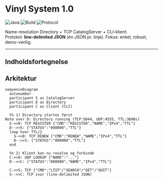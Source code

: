 # Vinyl System 1.0
![Java](https://img.shields.io/badge/Java-17%2B-blue)
![Build](https://img.shields.io/badge/build-maven-success)
![Protocol](https://img.shields.io/badge/protocol-line--delimited%20JSON-informational)

Name-resolution Directory + TCP CatalogServer + CLI-klient.  
Protokol: **line-delimited JSON** (én JSON pr. linje). Fokus: enkel, robust, demo-venlig.

---

## Indholdsfortegnelse
## Arkitektur

```mermaid
sequenceDiagram
  autonumber
  participant S as CatalogServer
  participant D as Directory
  participant C as Client (CLI)

  %% 1) Directory startes først
Note over D: Directory running (TCP:5044, UDP:4555, TTL:3600s)
  S->>D: TCP REGISTER {"CMD":"REGISTER","NAME","IPv4","TTL"}
  D-->>S: {"STATUS":"000000","TTL"}
  loop hver TTL/2
    S->>D: TCP RENEW {"CMD":"RENEW","NAME","IPv4","TTL"}
    D-->>S: {"STATUS":"000000","TTL"}
  end

  %% 2) Klient kan nu resolve og forbinde
  C->>D: UDP LOOKUP {"NAME":"..."}
  D-->>C: {"STATUS":"000000","NAME","IPv4","TTL"}

  C->>S: TCP {"CMD":"LIST"/"SEARCH"/"GET"/"QUIT"}
  S-->>C: TCP svar (line-delimited JSON)
